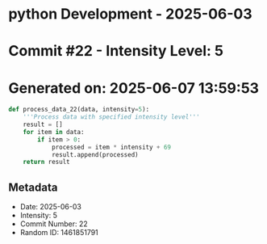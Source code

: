 ﻿# python Development - 2025-06-03
# Commit #22 - Intensity Level: 5
# Generated on: 2025-06-07 13:59:53
```python
def process_data_22(data, intensity=5):
    '''Process data with specified intensity level'''
    result = []
    for item in data:
        if item > 0:
            processed = item * intensity + 69
            result.append(processed)
    return result
```
## Metadata
- Date: 2025-06-03
- Intensity: 5
- Commit Number: 22
- Random ID: 1461851791
